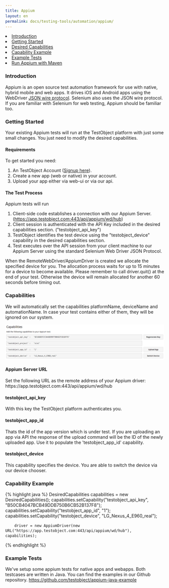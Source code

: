 ```yaml
---
title: Appium
layout: en
permalink: docs/testing-tools/automation/appium/
---
```


<li><a href="#introduction">Introduction</a></li>
<li><a href="#getting-started">Getting Started</a></li>
<li><a href="#capabilities">Desired Capabilities</a></li>
<li><a href="#capability-java">Capability Example</a></li>
<li><a href="#example-tests">Example Tests</a></li>
<li><a href="/docs/guides/appium-maven/">Run Appium with Maven</a></li>

<h3 id="introduction">Introduction</h3>
Appium is an open source test automation framework for use with native, hybrid  mobile and web apps. It drives iOS and Android apps using the WebDriver <a href="https://code.google.com/p/selenium/wiki/JsonWireProtocol" target="_blank">JSON wire protocol</a>. Selenium also uses the JSON wire protocol. If you are familiar with Selenium for web testing, Appium should be familiar too.

<h3 id="getting-started">Getting Started</h3>
Your existing Appium tests will run at the TestObject platform with just some small changes. You just need to modify the desired capabilities.

<h4>Requirements</h4>
To get started you need:

1. An TestObject Account (<a href="https://app.testobject.com/" target="_blank">Signup here</a>).
2. Create a new app (web or native) in your account.
3. Upload your app either via web-ui or via our api.


<h4>The Test Process</h4>
Appium tests will run

1. Client-side code establishes a connection with our Appium Server. (https://app.testobject.com:443/api/appium/wd/hub)
2. Client session is authenticated with the API Key included in the desired capabilities section. ("testobject_api_key")
3. TestObject identifies the test device using the "testobject_device" capability in the desired capabilities section.
4. Test executes over the API session from your client machine to our Appium Server using the standard Selenium Web Driver JSON Protocol.

When the RemoteWebDriver/AppiumDriver is created we allocate the specified device for you. The allocation process waits for up to 15 minutes for a device to become available.
Please remember to call driver.quit() at the end of your test. Otherwise the device will remain allocated for another 60 seconds before timing out.

<h3 id="capabilities">Capabilities</h3>

We will automatically set the capabilities platformName, deviceName and automationName. In case your test contains either of them, they will be ignored on our system.

<img src="/img/tools/automation/capabilities.png" alt="Appium Capabilities">

<h4>Appium Server URL</h4>
Set the following URL as the remote address of your Appium driver: https://app.testobject.com:443/api/appium/wd/hub

<h4>testobject_api_key</h4>
With this key the TestObject platform authenticates you.

<h4>testobject_app_id</h4>
Thats the id of the app version which is under test. If you are uploading an app via API the response of the upload command will be the ID of the newly uploaded app. Use it to populate the 'testobject_app_id' capability.

<h4>testobject_device</h4>
This capability specifies the device. You are able to switch the device via our device chooser.

<h3 id="capability-java">Capability Example</h3>

{% highlight java %}
		DesiredCapabilities capabilities = new DesiredCapabilities();
		capabilities.setCapability("testobject_api_key", "B50CB4047BCB49DDB750B6CB52B137F8");
		capabilities.setCapability("testobject_app_id", "1");
		capabilities.setCapability("testobject_device", "LG_Nexus_4_E960_real");

		driver = new AppiumDriver(new URL("https://app.testobject.com:443/api/appium/wd/hub"), capabilities);
{% endhighlight %}

<h3 id="example-tests">Example Tests</h3>

We've setup some appium tests for native apps and webapps. Both testcases are written in Java. You can find the examples in our Github repository. <a href="https://github.com/testobject/appium-java-example" target="_blank">https://github.com/testobject/appium-java-example</a>
